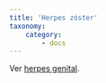 ```yaml
---
title: 'Herpes zóster'
taxonomy:
    category:
        - docs
---
```


Ver [herpes genital](../../otras-infecciones-transmision-sexual-its/herpes-genital.html).
